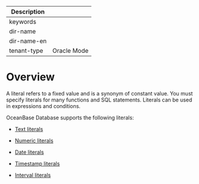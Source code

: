 | Description   |                 |
|---------------|-----------------|
| keywords      |                 |
| dir-name      |                 |
| dir-name-en   |                 |
| tenant-type   | Oracle Mode     |

# Overview

A literal refers to a fixed value and is a synonym of constant value. You must specify literals for many functions and SQL statements. Literals can be used in expressions and conditions.

OceanBase Database supports the following literals:

* [Text literals](../300.literal-of-oracle-mode/200.literal-value-of-text-of-oracle-mode.md)

* [Numeric literals](../300.literal-of-oracle-mode/300.numeric-literal-of-oracle-mode.md)

* [Date literals](400.date-and-time-literal-of-oracle-mode/100.date-literal-of-oracle-mode.md)

* [Timestamp literals](400.date-and-time-literal-of-oracle-mode/200.timestamp-literal-of-oracle-mode.md)

* [Interval literals](../300.literal-of-oracle-mode/500.interval-literal-of-oracle-mode.md)
